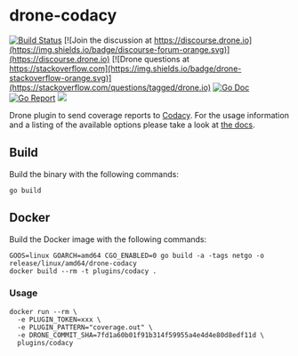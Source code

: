 # drone-codacy

[![Build Status](http://beta.drone.io/api/badges/drone-plugins/drone-codacy/status.svg)](http://beta.drone.io/drone-plugins/drone-codacy)
[![Join the discussion at https://discourse.drone.io](https://img.shields.io/badge/discourse-forum-orange.svg)](https://discourse.drone.io)
[![Drone questions at https://stackoverflow.com](https://img.shields.io/badge/drone-stackoverflow-orange.svg)](https://stackoverflow.com/questions/tagged/drone.io)
[![Go Doc](https://godoc.org/github.com/drone-plugins/drone-codacy?status.svg)](http://godoc.org/github.com/drone-plugins/drone-codacy)
[![Go Report](https://goreportcard.com/badge/github.com/drone-plugins/drone-codacy)](https://goreportcard.com/report/github.com/drone-plugins/drone-codacy)
[![](https://images.microbadger.com/badges/image/plugins/codacy.svg)](https://microbadger.com/images/plugins/codacy "Get your own image badge on microbadger.com")

Drone plugin to send coverage reports to [Codacy](https://www.codacy.com). For the usage information and a listing of the available options please take a look at [the docs](http://plugins.drone.io/drone-plugins/drone-codacy/).

## Build

Build the binary with the following commands:

```
go build
```

## Docker

Build the Docker image with the following commands:

```
GOOS=linux GOARCH=amd64 CGO_ENABLED=0 go build -a -tags netgo -o release/linux/amd64/drone-codacy
docker build --rm -t plugins/codacy .
```

### Usage

```
docker run --rm \
  -e PLUGIN_TOKEN=xxx \
  -e PLUGIN_PATTERN="coverage.out" \
  -e DRONE_COMMIT_SHA=7fd1a60b01f91b314f59955a4e4d4e80d8edf11d \
  plugins/codacy
```
